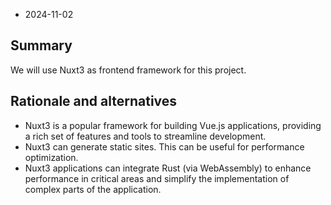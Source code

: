 - 2024-11-02

## Summary
[summary]: #summary

We will use Nuxt3 as frontend framework for this project.

## Rationale and alternatives
[rationale-and-alternatives]: #rationale-and-alternatives

- Nuxt3 is a popular framework for building Vue.js applications, providing a rich set of features and tools to streamline development.
- Nuxt3 can generate static sites. This can be useful for performance optimization.
- Nuxt3 applications can integrate Rust (via WebAssembly) to enhance performance in critical areas and simplify the implementation of complex parts of the application.
